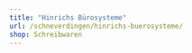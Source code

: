 ```yaml
---
title: "Hinrichs Bürosysteme"
url: /schneverdingen/hinrichs-buerosysteme/
shop: Schreibwaren
---
```

